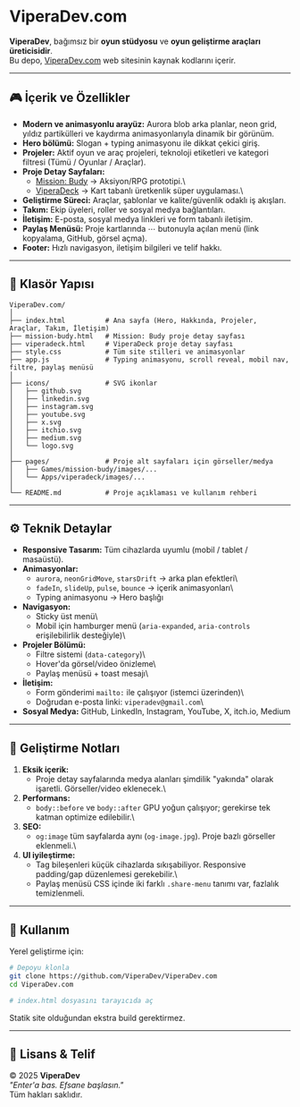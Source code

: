 # ViperaDev.com

**ViperaDev**, bağımsız bir **oyun stüdyosu** ve **oyun geliştirme
araçları üreticisidir**.\
Bu depo, [ViperaDev.com](https://viperadev.com) web sitesinin kaynak
kodlarını içerir.

------------------------------------------------------------------------

## 🎮 İçerik ve Özellikler

-   **Modern ve animasyonlu arayüz:** Aurora blob arka planlar, neon
    grid, yıldız partikülleri ve kaydırma animasyonlarıyla dinamik bir
    görünüm.
-   **Hero bölümü:** Slogan + typing animasyonu ile dikkat çekici giriş.
-   **Projeler:** Aktif oyun ve araç projeleri, teknoloji etiketleri ve
    kategori filtresi (Tümü / Oyunlar / Araçlar).
-   **Proje Detay Sayfaları:**
    -   [Mission: Budy](mission-budy.html) → Aksiyon/RPG prototipi.\
    -   [ViperaDeck](viperadeck.html) → Kart tabanlı üretkenlik süper
        uygulaması.\
-   **Geliştirme Süreci:** Araçlar, şablonlar ve kalite/güvenlik odaklı
    iş akışları.
-   **Takım:** Ekip üyeleri, roller ve sosyal medya bağlantıları.
-   **İletişim:** E-posta, sosyal medya linkleri ve form tabanlı
    iletişim.
-   **Paylaş Menüsü:** Proje kartlarında ⋯ butonuyla açılan menü (link
    kopyalama, GitHub, görsel açma).
-   **Footer:** Hızlı navigasyon, iletişim bilgileri ve telif hakkı.

------------------------------------------------------------------------

## 📂 Klasör Yapısı

    ViperaDev.com/
    │
    ├── index.html          # Ana sayfa (Hero, Hakkında, Projeler, Araçlar, Takım, İletişim)
    ├── mission-budy.html   # Mission: Budy proje detay sayfası
    ├── viperadeck.html     # ViperaDeck proje detay sayfası
    ├── style.css           # Tüm site stilleri ve animasyonlar
    ├── app.js              # Typing animasyonu, scroll reveal, mobil nav, filtre, paylaş menüsü
    │
    ├── icons/              # SVG ikonlar
    │   ├── github.svg
    │   ├── linkedin.svg
    │   ├── instagram.svg
    │   ├── youtube.svg
    │   ├── x.svg
    │   ├── itchio.svg
    │   ├── medium.svg
    │   └── logo.svg
    │
    ├── pages/              # Proje alt sayfaları için görseller/medya
    │   ├── Games/mission-budy/images/...
    │   └── Apps/viperadeck/images/...
    │
    └── README.md           # Proje açıklaması ve kullanım rehberi

------------------------------------------------------------------------

## ⚙️ Teknik Detaylar

-   **Responsive Tasarım:** Tüm cihazlarda uyumlu (mobil / tablet /
    masaüstü).
-   **Animasyonlar:**
    -   `aurora`, `neonGridMove`, `starsDrift` → arka plan efektleri\
    -   `fadeIn`, `slideUp`, `pulse`, `bounce` → içerik animasyonları\
    -   Typing animasyonu → Hero başlığı
-   **Navigasyon:**
    -   Sticky üst menü\
    -   Mobil için hamburger menü (`aria-expanded`, `aria-controls`
        erişilebilirlik desteğiyle)\
-   **Projeler Bölümü:**
    -   Filtre sistemi (`data-category`)\
    -   Hover'da görsel/video önizleme\
    -   Paylaş menüsü + toast mesajı\
-   **İletişim:**
    -   Form gönderimi `mailto:` ile çalışıyor (istemci üzerinden)\
    -   Doğrudan e-posta linki: `viperadev@gmail.com`\
-   **Sosyal Medya:** GitHub, LinkedIn, Instagram, YouTube, X, itch.io,
    Medium

------------------------------------------------------------------------

## 🚀 Geliştirme Notları

1.  **Eksik içerik:**
    -   Proje detay sayfalarında medya alanları şimdilik "yakında"
        olarak işaretli. Görseller/video eklenecek.\
2.  **Performans:**
    -   `body::before` ve `body::after` GPU yoğun çalışıyor; gerekirse
        tek katman optimize edilebilir.\
3.  **SEO:**
    -   `og:image` tüm sayfalarda aynı (`og-image.jpg`). Proje bazlı
        görseller eklenmeli.\
4.  **UI iyileştirme:**
    -   Tag bileşenleri küçük cihazlarda sıkışabiliyor. Responsive
        padding/gap düzenlemesi gerekebilir.\
    -   Paylaş menüsü CSS içinde iki farklı `.share-menu` tanımı var,
        fazlalık temizlenmeli.

------------------------------------------------------------------------

## 🔑 Kullanım

Yerel geliştirme için:

``` bash
# Depoyu klonla
git clone https://github.com/ViperaDev/ViperaDev.com
cd ViperaDev.com

# index.html dosyasını tarayıcıda aç
```

Statik site olduğundan ekstra build gerektirmez.

------------------------------------------------------------------------

## 📌 Lisans & Telif

© 2025 **ViperaDev**\
*"Enter'a bas. Efsane başlasın."*\
Tüm hakları saklıdır.
